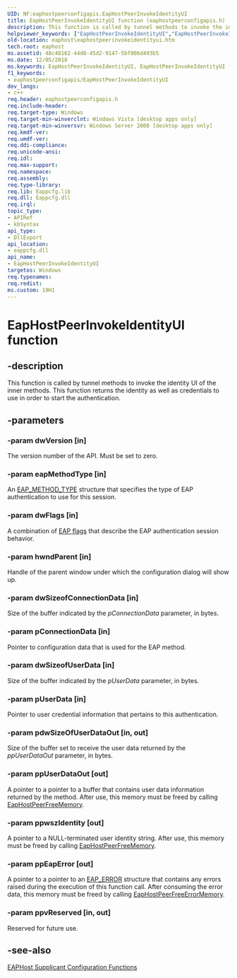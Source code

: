 ```yaml
---
UID: NF:eaphostpeerconfigapis.EapHostPeerInvokeIdentityUI
title: EapHostPeerInvokeIdentityUI function (eaphostpeerconfigapis.h)
description: This function is called by tunnel methods to invoke the identity UI of the inner methods. This function returns the identity as well as credentials to use in order to start the authentication.
helpviewer_keywords: ["EapHostPeerInvokeIdentityUI","EapHostPeerInvokeIdentityUI function [EAPHost]","eaphost.eaphostpeerinvokeidentityui","eaphostpeerconfigapis/EapHostPeerInvokeIdentityUI"]
old-location: eaphost\eaphostpeerinvokeidentityui.htm
tech.root: eaphost
ms.assetid: 48c48162-44d8-45d2-9147-5bf006d493b5
ms.date: 12/05/2018
ms.keywords: EapHostPeerInvokeIdentityUI, EapHostPeerInvokeIdentityUI function [EAPHost], eaphost.eaphostpeerinvokeidentityui, eaphostpeerconfigapis/EapHostPeerInvokeIdentityUI
f1_keywords:
- eaphostpeerconfigapis/EapHostPeerInvokeIdentityUI
dev_langs:
- c++
req.header: eaphostpeerconfigapis.h
req.include-header: 
req.target-type: Windows
req.target-min-winverclnt: Windows Vista [desktop apps only]
req.target-min-winversvr: Windows Server 2008 [desktop apps only]
req.kmdf-ver: 
req.umdf-ver: 
req.ddi-compliance: 
req.unicode-ansi: 
req.idl: 
req.max-support: 
req.namespace: 
req.assembly: 
req.type-library: 
req.lib: Eappcfg.lib
req.dll: Eappcfg.dll
req.irql: 
topic_type:
- APIRef
- kbSyntax
api_type:
- DllExport
api_location:
- eappcfg.dll
api_name:
- EapHostPeerInvokeIdentityUI
targetos: Windows
req.typenames: 
req.redist: 
ms.custom: 19H1
---
```


# EapHostPeerInvokeIdentityUI function


## -description


This function is called by tunnel methods to invoke the identity UI of the inner methods. This function returns the identity as well as credentials to use in order to start the authentication.


## -parameters




### -param dwVersion [in]

The version number of the API. Must be set to zero.


### -param eapMethodType [in]

An <a href="https://docs.microsoft.com/windows/desktop/api/eaptypes/ns-eaptypes-eap_method_type">EAP_METHOD_TYPE</a> structure that specifies the type of EAP authentication to use for this session.


### -param dwFlags [in]

A combination of [EAP flags](/windows/win32/eaphost/eap-method-flags) that describe the  EAP authentication session behavior.


### -param hwndParent [in]

Handle of the parent window under which the configuration dialog will show up.


### -param dwSizeofConnectionData [in]

Size of the buffer indicated by the <i>pConnectionData</i> parameter, in bytes.


### -param pConnectionData [in]

Pointer to configuration data that is used for the EAP method.


### -param dwSizeofUserData [in]

Size of the buffer indicated by the <i>pUserData</i> parameter, in bytes.


### -param pUserData [in]

Pointer to user credential information that pertains to this authentication.


### -param pdwSizeOfUserDataOut [in, out]

Size of the buffer set to receive the user data returned by the <i>ppUserDataOut</i> parameter, in bytes.


### -param ppUserDataOut [out]

A pointer to a pointer to a buffer that contains user data information returned by the method. After use, this memory must be freed by calling <a href="https://docs.microsoft.com/previous-versions/windows/desktop/api/eaphostpeerconfigapis/nf-eaphostpeerconfigapis-eaphostpeerfreememory">EapHostPeerFreeMemory</a>.


### -param ppwszIdentity [out]

A pointer to a NULL-terminated user identity string. After use, this memory must be freed by calling  <a href="https://docs.microsoft.com/previous-versions/windows/desktop/api/eaphostpeerconfigapis/nf-eaphostpeerconfigapis-eaphostpeerfreememory">EapHostPeerFreeMemory</a>.


### -param ppEapError [out]

A pointer to a pointer to an <a href="https://docs.microsoft.com/windows/desktop/api/eaptypes/ns-eaptypes-eap_error">EAP_ERROR</a> structure that contains any errors raised during the execution of this function call. After consuming the error data, this memory must be freed by calling <a href="https://docs.microsoft.com/previous-versions/windows/desktop/api/eaphostpeerconfigapis/nf-eaphostpeerconfigapis-eaphostpeerfreeerrormemory">EapHostPeerFreeErrorMemory</a>. 



### -param ppvReserved [in, out]

Reserved for future use.


## -see-also




[EAPHost Supplicant Configuration Functions](/windows/win32/eaphost/eap-host-supplicant-configuration-functions)
 

 

